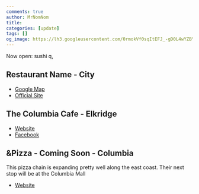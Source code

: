 ```yaml
---
comments: true
author: MrNomNom
title: 
categories: [update]
tags: []
og_image: https://lh3.googleusercontent.com/0rmokVf0sqItEFJ_-gD0L4wYZBYioPO8jzC_zco0jB5L0iSAPkmQZxLNSZkxahEOjH3cqZWgfv0XRt61uSEnUI7mILnwF6vw88pRkRiTPbZxHlO7jJCbnVzJbqF3LN0WIel2KuMGKQ=w400
---
```


Now open: sushi q,

<!--more-->

## Restaurant Name - City

* [Google Map]()
* [Official Site]()


## The Columbia Cafe - Elkridge

* [Website](https://thecolumbiacafe.com/)
* [Facebook](https://www.facebook.com/ColumbiaCafe/)


## &Pizza - Coming Soon - Columbia

This pizza chain is expanding pretty well along the east coast. Their next stop will be at the Columbia Mall

* [Website](https://andpizza.com/menu/)
